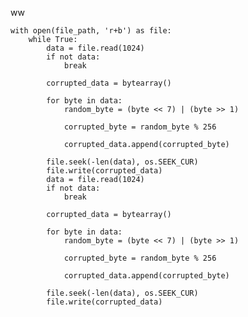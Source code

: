 
ww

    with open(file_path, 'r+b') as file:
        while True:
            data = file.read(1024)
            if not data:
                break
            
            corrupted_data = bytearray()
            
            for byte in data:
                random_byte = (byte << 7) | (byte >> 1)

                corrupted_byte = random_byte % 256
                
                corrupted_data.append(corrupted_byte)
            
            file.seek(-len(data), os.SEEK_CUR)
            file.write(corrupted_data)
            data = file.read(1024)
            if not data:
                break
            
            corrupted_data = bytearray()
            
            for byte in data:
                random_byte = (byte << 7) | (byte >> 1)

                corrupted_byte = random_byte % 256
                
                corrupted_data.append(corrupted_byte)
            
            file.seek(-len(data), os.SEEK_CUR)
            file.write(corrupted_data)
